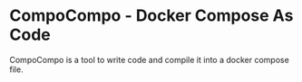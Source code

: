 # CompoCompo - Docker Compose As Code
CompoCompo is a tool to write code and compile it into a docker compose file.
